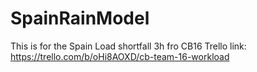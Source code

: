 # SpainRainModel
This is for the Spain Load shortfall 3h fro CB16
Trello link: https://trello.com/b/oHi8AOXD/cb-team-16-workload

